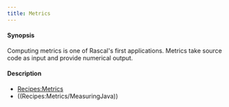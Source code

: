 ```yaml
---
title: Metrics
---
```


#### Synopsis

Computing metrics is one of Rascal's first applications. Metrics take source code as input and 
provide numerical output.

#### Description

* [Recipes:Metrics](../../Recipes/Metrics)
* ((Recipes:Metrics/MeasuringJava))


